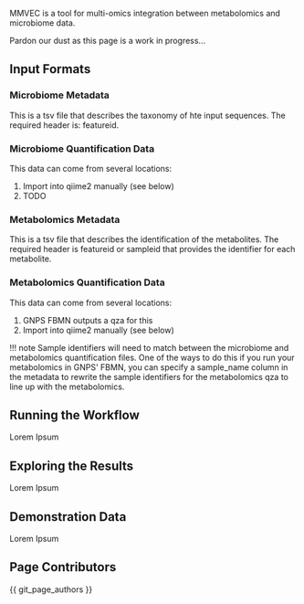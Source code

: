 MMVEC is a tool for multi-omics integration between metabolomics and microbiome data. 

Pardon our dust as this page is a work in progress...

## Input Formats

### Microbiome Metadata

This is a tsv file that describes the taxonomy of hte input sequences. The required header is: featureid. 

### Microbiome Quantification Data

This data can come from several locations:

1. Import into qiime2 manually (see below)
1. TODO

### Metabolomics Metadata

This is a tsv file that describes the identification of the metabolites. The required header is featureid or sampleid that provides the identifier for each metabolite. 

### Metabolomics Quantification Data

This data can come from several locations:

1. GNPS FBMN outputs a qza for this
1. Import into qiime2 manually (see below)

!!! note 
    Sample identifiers will need to match between the microbiome and metabolomics quantification files. One of the ways to do this if you run your metabolomics in GNPS' FBMN, you can specify a sample_name column in the metadata to rewrite the sample identifiers for the metabolomics qza to line up with the metabolomics. 

## Running the Workflow

Lorem Ipsum

## Exploring the Results

Lorem Ipsum

## Demonstration Data

Lorem Ipsum

## Page Contributors

{{ git_page_authors }}
